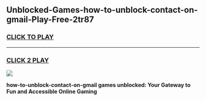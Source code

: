 
## Unblocked-Games-how-to-unblock-contact-on-gmail-Play-Free-2tr87
<h3>
<a href="https://premium76.site?title=how-to-unblock-contact-on-gmail&ref=21A">CLICK TO PLAY</a></h3>
<hr>

<h3>
<a href="https://premium76.site?title=how-to-unblock-contact-on-gmail&ref=21A">CLICK 2 PLAY</a>
  
</h3>

<a href="https://premium76.site?title=how-to-unblock-contact-on-gmail&ref=21A"><img src="https://clearcache.store/games.png"></a>


**how-to-unblock-contact-on-gmail games unblocked: Your Gateway to Fun and Accessible Online Gaming**
